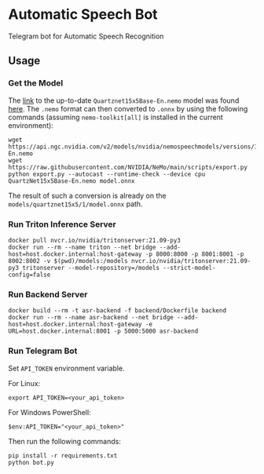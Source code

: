 # Automatic Speech Bot
Telegram bot for Automatic Speech Recognition

## Usage

### Get the Model

The [link](https://ngc.nvidia.com/catalog/models/nvidia:nemospeechmodels) to the up-to-date `Quartznet15x5Base-En.nemo` model was found [here](https://docs.nvidia.com/deeplearning/nemo/user-guide/docs/en/stable/asr/results.html#speech-recognition-languages). The `.nemo` format can then converted to `.onnx` by using the following commands (assuming `nemo-toolkit[all]` is installed in the current environment):

```commandline
wget https://api.ngc.nvidia.com/v2/models/nvidia/nemospeechmodels/versions/1.0.0a5/files/QuartzNet15x5Base-En.nemo
wget https://raw.githubusercontent.com/NVIDIA/NeMo/main/scripts/export.py
python export.py --autocast --runtime-check --device cpu QuartzNet15x5Base-En.nemo model.onnx
```

The result of such a conversion is already on the `models/quartznet15x5/1/model.onnx` path.

### Run Triton Inference Server

```commandline
docker pull nvcr.io/nvidia/tritonserver:21.09-py3
docker run --rm --name triton --net bridge --add-host=host.docker.internal:host-gateway -p 8000:8000 -p 8001:8001 -p 8002:8002 -v $(pwd)/models:/models nvcr.io/nvidia/tritonserver:21.09-py3 tritonserver --model-repository=/models --strict-model-config=false 
```

### Run Backend Server

```commandline
docker build --rm -t asr-backend -f backend/Dockerfile backend
docker run --rm --name asr-backend --net bridge --add-host=host.docker.internal:host-gateway -e URL=host.docker.internal:8001 -p 5000:5000 asr-backend
```

### Run Telegram Bot

Set `API_TOKEN` environment variable.

For Linux:

```commandline
export API_TOKEN=<your_api_token>
```
For Windows PowerShell:

```commandline
$env:API_TOKEN="<your_api_token>"
```

Then run the following commands:

```commandline
pip install -r requirements.txt
python bot.py
```
